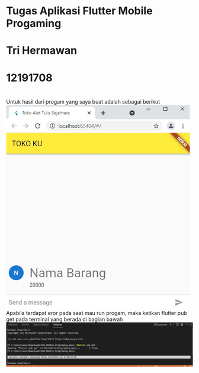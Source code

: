 # Tugas Aplikasi Flutter Mobile Progaming
# Tri Hermawan 
# 12191708
#
Untuk hasil dari progam yang saya buat adalah sebagai berikut 
![](gambar.jpg)
Apabila terdapat eror pada saat mau run progam, maka ketikan flutter pub get pada terminal yang berada di bagian bawah
![](prog.jpg)
